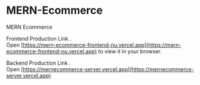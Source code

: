 # MERN-Ecommerce
MERN Ecommerce

Frontend Production Link .\
Open [https://mern-ecommerce-frontend-nu.vercel.app](https://mern-ecommerce-frontend-nu.vercel.app) to view it in your browser.

Backend Production Link .\
Open [https://mernecommerce-server.vercel.app](https://mernecommerce-server.vercel.app) 
